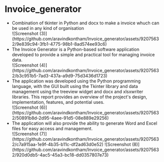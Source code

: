 # Invoice_generator
<ul>
<li>Combination of tkinter in Python and docx to make a invoice whuch can be used in any kind of organisation</li>
  ![Screenshot (3)](https://github.com/aravindkontham/Invoice_generator/assets/92075632/9e839c94-3fb1-4775-98b1-8ad574ee93c6)
<li>The Invoice Generator is a Python-based software application developed to provide a simple and practical tool for managing invoice data.</li>
  ![Screenshot (4)](https://github.com/aravindkontham/Invoice_generator/assets/92075632/b3c951b5-7ad3-437a-a9d9-75d3436d1723)
<li>The application was developed using the Python programming language, with the GUI built using the Tkinter library and data management using the treeview widget and docx and xlsxwriter libraries. This report provides an overview of the project's design, implementation, features, and potential uses.</li>
  ![Screenshot (6)](https://github.com/aravindkontham/Invoice_generator/assets/92075632/50891b8d-2d95-4aee-91d5-08e889e29256)
<li>The application will also provide the ability to generate Word and Excel files for easy access and management.</li>
  ![Screenshot (7)](https://github.com/aravindkontham/Invoice_generator/assets/92075632/c7a915aa-1e9f-4b35-b11c-df2ad63d0e52)
![Screenshot (8)](https://github.com/aravindkontham/Invoice_generator/assets/92075632/920d0db5-4ac5-45a3-bc18-dd0357807e73)
</ul>
